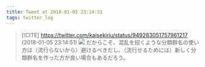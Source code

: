 ```yaml
---
title: Tweet at 2018-01-05 23:14:51
tags: twitter_log
---
```


> [!CITE] https://twitter.com/kaisekiriu/status/949283051757961217 (2018-01-05 23:14:51)
> ![](https://twitter.com/kaisekiriu/status/949283051757961217)
> だからこそ、混乱を招くような分類群名の使い方は（流行らないから）避けるべきだし、（流行せるためには）新しく分類群名を作った方が良い場合もあるだろう。
